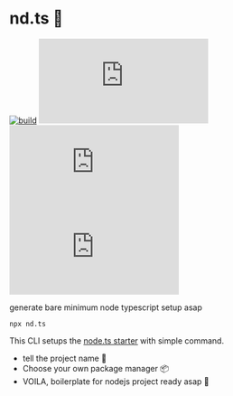 # nd.ts 🚀
[![build](https://github.com/heyAyushh/nd.ts/actions/workflows/main.build.yml/badge.svg?branch=main)](https://github.com/heyAyushh/nd.ts/actions/workflows/main.build.yml) ![npm](https://img.shields.io/npm/v/nd.ts) ![npm](https://img.shields.io/npm/dm/nd.ts) ![NPM](https://img.shields.io/npm/l/nd.ts)  
  
generate bare minimum node typescript setup asap  

```
npx nd.ts
```
  
This CLI setups the [node.ts starter](https://github.com/heyAyushh/node.ts) with simple command.

- tell the project name 📂
- Choose your own package manager 📦
- VOILA, boilerplate for nodejs project ready asap 🚀
